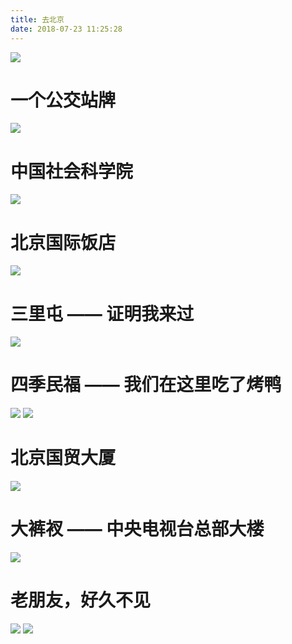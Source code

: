 ```yaml
---
title: 去北京
date: 2018-07-23 11:25:28
---
```


![](/000.jpg)

# 一个公交站牌

![](/001.jpg)

# 中国社会科学院

![](/002.jpg)

# 北京国际饭店

![](/003.jpg)

# 三里屯 —— 证明我来过

![](/004.jpg)

# 四季民福 —— 我们在这里吃了烤鸭

![](/005.jpg)
![](/006.jpg)

# 北京国贸大厦

![](/007.jpg)

# 大裤衩 —— 中央电视台总部大楼

![](/008.jpg)

# 老朋友，好久不见

![](/020.jpg)
![](/021.jpg)

